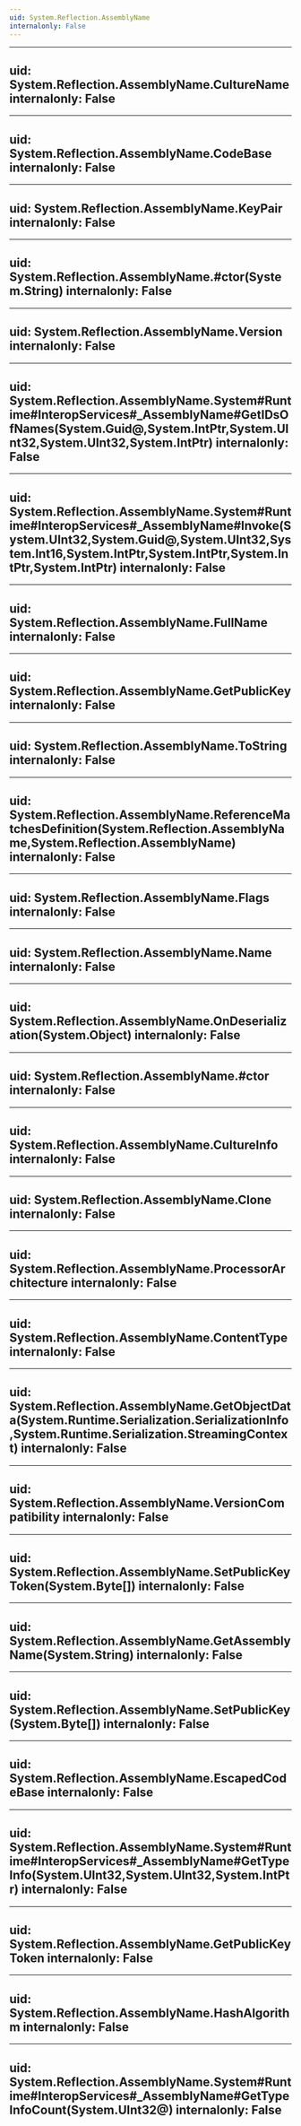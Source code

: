 ```yaml
---
uid: System.Reflection.AssemblyName
internalonly: False
---
```


---
uid: System.Reflection.AssemblyName.CultureName
internalonly: False
---

---
uid: System.Reflection.AssemblyName.CodeBase
internalonly: False
---

---
uid: System.Reflection.AssemblyName.KeyPair
internalonly: False
---

---
uid: System.Reflection.AssemblyName.#ctor(System.String)
internalonly: False
---

---
uid: System.Reflection.AssemblyName.Version
internalonly: False
---

---
uid: System.Reflection.AssemblyName.System#Runtime#InteropServices#_AssemblyName#GetIDsOfNames(System.Guid@,System.IntPtr,System.UInt32,System.UInt32,System.IntPtr)
internalonly: False
---

---
uid: System.Reflection.AssemblyName.System#Runtime#InteropServices#_AssemblyName#Invoke(System.UInt32,System.Guid@,System.UInt32,System.Int16,System.IntPtr,System.IntPtr,System.IntPtr,System.IntPtr)
internalonly: False
---

---
uid: System.Reflection.AssemblyName.FullName
internalonly: False
---

---
uid: System.Reflection.AssemblyName.GetPublicKey
internalonly: False
---

---
uid: System.Reflection.AssemblyName.ToString
internalonly: False
---

---
uid: System.Reflection.AssemblyName.ReferenceMatchesDefinition(System.Reflection.AssemblyName,System.Reflection.AssemblyName)
internalonly: False
---

---
uid: System.Reflection.AssemblyName.Flags
internalonly: False
---

---
uid: System.Reflection.AssemblyName.Name
internalonly: False
---

---
uid: System.Reflection.AssemblyName.OnDeserialization(System.Object)
internalonly: False
---

---
uid: System.Reflection.AssemblyName.#ctor
internalonly: False
---

---
uid: System.Reflection.AssemblyName.CultureInfo
internalonly: False
---

---
uid: System.Reflection.AssemblyName.Clone
internalonly: False
---

---
uid: System.Reflection.AssemblyName.ProcessorArchitecture
internalonly: False
---

---
uid: System.Reflection.AssemblyName.ContentType
internalonly: False
---

---
uid: System.Reflection.AssemblyName.GetObjectData(System.Runtime.Serialization.SerializationInfo,System.Runtime.Serialization.StreamingContext)
internalonly: False
---

---
uid: System.Reflection.AssemblyName.VersionCompatibility
internalonly: False
---

---
uid: System.Reflection.AssemblyName.SetPublicKeyToken(System.Byte[])
internalonly: False
---

---
uid: System.Reflection.AssemblyName.GetAssemblyName(System.String)
internalonly: False
---

---
uid: System.Reflection.AssemblyName.SetPublicKey(System.Byte[])
internalonly: False
---

---
uid: System.Reflection.AssemblyName.EscapedCodeBase
internalonly: False
---

---
uid: System.Reflection.AssemblyName.System#Runtime#InteropServices#_AssemblyName#GetTypeInfo(System.UInt32,System.UInt32,System.IntPtr)
internalonly: False
---

---
uid: System.Reflection.AssemblyName.GetPublicKeyToken
internalonly: False
---

---
uid: System.Reflection.AssemblyName.HashAlgorithm
internalonly: False
---

---
uid: System.Reflection.AssemblyName.System#Runtime#InteropServices#_AssemblyName#GetTypeInfoCount(System.UInt32@)
internalonly: False
---
